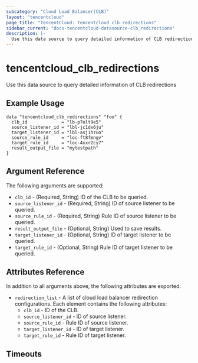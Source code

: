 ```yaml
---
subcategory: "Cloud Load Balancer(CLB)"
layout: "tencentcloud"
page_title: "TencentCloud: tencentcloud_clb_redirections"
sidebar_current: "docs-tencentcloud-datasource-clb_redirections"
description: |-
  Use this data source to query detailed information of CLB redirections
---
```


# tencentcloud_clb_redirections

Use this data source to query detailed information of CLB redirections

## Example Usage

```hcl
data "tencentcloud_clb_redirections" "foo" {
  clb_id             = "lb-p7olt9e5"
  source_listener_id = "lbl-jc1dx6ju"
  target_listener_id = "lbl-asj1hzuo"
  source_rule_id     = "loc-ft8fmngv"
  target_rule_id     = "loc-4xxr2cy7"
  result_output_file = "mytestpath"
}
```

## Argument Reference

The following arguments are supported:

* `clb_id` - (Required, String) ID of the CLB to be queried.
* `source_listener_id` - (Required, String) ID of source listener to be queried.
* `source_rule_id` - (Required, String) Rule ID of source listener to be queried.
* `result_output_file` - (Optional, String) Used to save results.
* `target_listener_id` - (Optional, String) ID of target listener to be queried.
* `target_rule_id` - (Optional, String) Rule ID of target listener to be queried.

## Attributes Reference

In addition to all arguments above, the following attributes are exported:

* `redirection_list` - A list of cloud load balancer redirection configurations. Each element contains the following attributes:
  * `clb_id` - ID of the CLB.
  * `source_listener_id` - ID of source listener.
  * `source_rule_id` - Rule ID of source listener.
  * `target_listener_id` - ID of target listener.
  * `target_rule_id` - Rule ID of target listener.


## Timeouts

<no value>


